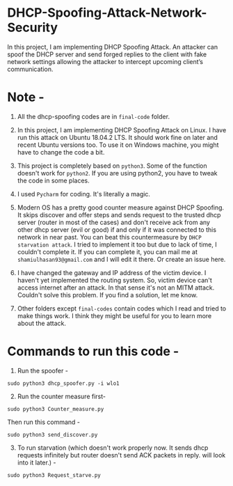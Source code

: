 # DHCP-Spoofing-Attack-Network-Security

In this project, I am implementing DHCP Spoofing Attack. An attacker can spoof the DHCP server and send forged replies to the client with fake network settings allowing the attacker to intercept upcoming client’s communication.

# Note - 
1. All the dhcp-spoofing codes are in `final-code` folder.  

2. In this project, I am implementing DHCP Spoofing Attack on Linux. I have run this attack on Ubuntu 18.04.2 LTS. It should work fine on later and recent Ubuntu versions too. To use it on Windows machine, you might have to change the code a bit. 

3. This project is completely based on `python3`. Some of the function doesn't work for `python2`. If you are using python2, you have to tweak the code in some places. 

4. I used `Pycharm` for coding. It's literally a magic. 

5. Modern OS has a pretty good counter measure against DHCP Spoofing. It skips discover and offer steps and sends request to the trusted dhcp server (router in most of the cases) and don't receive ack from any other dhcp server (evil or good) if and only if it was connected to this network in near past. You can beat this countermeasure by `DHCP starvation attack`. I tried to implement it too but due to lack of time, I couldn't complete it. If you can complete it, you can mail me at `shamiulhasan93@gmail.com` and I will edit it there. Or create an issue here. 

6. I have changed the gateway and IP address of the victim device. I haven't yet implemented the routing system. So, victim device can't access internet after an attack. In that sense it's not an MITM attack. Couldn't solve this problem. If you find a solution, let me know.

7. Other folders except `final-codes` contain codes which I read and tried to make things work. I think they might be useful for you to learn more about the attack.  

# Commands to run this code - 

1. Run the spoofer - 

```shell
sudo python3 dhcp_spoofer.py -i wlo1
```

2. Run the counter measure first- 
```shell
sudo python3 Counter_measure.py
```

Then run this command - 
```shell
sudo python3 send_discover.py
```

3. To run starvation (which doesn't work properly now. It sends dhcp requests infinitely but router doesn't send ACK packets in reply. will look into it later.) - 
```shell 
sudo python3 Request_starve.py
```
